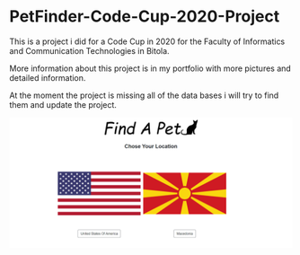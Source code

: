 # PetFinder-Code-Cup-2020-Project

This is a project i did for a Code Cup in 2020 for the Faculty of Informatics and Communication Technologies in Bitola. 

More information about this project is in my portfolio with more pictures and detailed information.

At the moment the project is missing all of the data bases i will try to find them and update the project.

![Preview](petfinder.png?raw=true)

